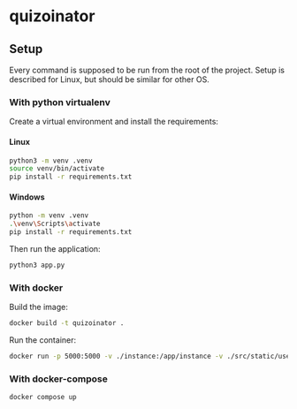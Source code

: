 # quizoinator

## Setup

Every command is supposed to be run from the root of the project.
Setup is described for Linux, but should be similar for other OS.

### With python virtualenv

Create a virtual environment and install the requirements:

#### Linux

```bash
python3 -m venv .venv
source venv/bin/activate
pip install -r requirements.txt
```

#### Windows

```bash
python -m venv .venv
.\venv\Scripts\activate
pip install -r requirements.txt
```

Then run the application:

```bash
python3 app.py
```

### With docker

Build the image:

```bash
docker build -t quizoinator .
```

Run the container:

```bash
docker run -p 5000:5000 -v ./instance:/app/instance -v ./src/static/user/images:/app/src/static/user/images quizoinator
```

### With docker-compose

```bash
docker compose up
```
